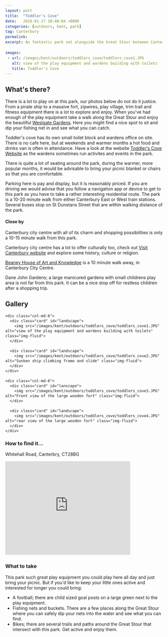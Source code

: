 ```yaml
---
layout: post
title:  "Toddler's Cove"
date:   2018-01-17 10:48:04 +0000
categories: [outdoors, kent, park]
tag: Canterbury
permalink: 
excerpt: An fantastic park set alongside the Great Stour between Canterbury East and Canterbury West train stations.  It offers a wide range of fabulous play equipment, space to play football, opportunities to dip your fishing nets in the water and large leafy trees to lounge under in the sunshine.

images:
 - url: /images/kent/outdoors/toddlers_cove/toddlers_cove1.JPG
   alt: view of the play equipment and wardens building with toilets
   title: Toddler's Cove
---
```


## What's there?

There is a lot to play on at this park, our photos below do not do it justice.  From a pirate ship to a massive fort, zipwires, play village, trim trail and fitness equipment there is a lot to explore and enjoy.  When you've had enough of the play equipment take a walk along the Great Stour and enjoy the beautiful [Westgate Gardens](http://www.westgateparks.co.uk/where-are-westgate-parks/gardens/).  Here you might find a nice spot to sit and dip your fishing net in and see what you can catch.

Toddler's cove has its own small toilet block and wardens office on site.  There is no cafe here, but at weekends and warmer months a hot food and drinks van is often in attendance.  Have a look at the website [Toddler's Cove Website](http://www.westgateparks.co.uk/where-are-westgate-parks/toddlers-cove/toddlers-cove-play-area/) as the wardens sometimes run activites and events in the park.

There is quite a lot of seating around the park, during the warmer, more popular months, it would be advisable to bring your picnic blanket or chairs so that you are comfortable.

Parking here is pay and display, but it is reasonably priced.  If you are driving we would advise that you follow a navigation app or device to get to this park as you have to take a rather interesting residential route.  The park is a 10-20 minute walk from either Canterbury East or West train stations.  Several buses stop on St Dunstans Street that are within walking distance of the park.

#### Close by

Canterbury city centre with all of its charm and shopping possibilities is only a 10-15 minute walk from this park.

Canterbury city centre has a lot to offer culturally too, check out [Visit Canterbury website](http://www.canterbury.co.uk/) and explore some history, culture or religion.

[Beaney House of Art and Knowledge](https://www.justaddapicnic.com/indoors/kent/museum/2018/03/20/beaney-house.html) is a 10 minute walk away, in Canterbury City Centre.

Dane John Gardens; a large manicured gardens with small childrens play area is not far from this park.  It can be a nice stop off for restless children after a shopping trip.


## Gallery

<div class="container">

  <div class="row">

    <div class="col-md-6">
      <div class="card" id="landscape">
        <img src="/images/kent/outdoors/toddlers_cove/toddlers_cove1.JPG" alt="view of the play equipment and wardens building with toilets" class="img-fluid">
      </div>

      <div class="card" id="landscape">
        <img src="/images/kent/outdoors/toddlers_cove/toddlers_cove2.JPG" alt="Sunken ship climbing frame and slide" class="img-fluid">
      </div>  
    </div>

    <div class="col-md-6">
      <div class="card" id="lanscape">
        <img src="/images/kent/outdoors/toddlers_cove/toddlers_cove3.JPG" alt="Front view of the large wooden fort" class="img-fluid">
      </div>

      <div class="card" id="landscape">
        <img src="/images/kent/outdoors/toddlers_cove/toddlers_cove4.JPG" alt="rear view of the large wooden fort" class="img-fluid">
      </div>
    </div>

<!--     <div class="col-md-4">
      <div class="card" id="portrait">
        <img src="" class="img-fluid">
      </div>

      <div class="card" id="landscape">
        <img src="" class="img-fluid">
      </div>
    </div> -->

  </div>      
</div>


### How to find it...

Whitehall Road, Canterbry, CT28BG

<iframe src="https://www.google.com/maps/embed?pb=!1m18!1m12!1m3!1d5696.593388317182!2d1.0702753395494762!3d51.27889099094123!2m3!1f0!2f0!3f0!3m2!1i1024!2i768!4f13.1!3m3!1m2!1s0x47decbc7dfe4d0e1%3A0x7c34f8fb2156e7f1!2sToddler&#39;s+Cove+Playground!5e0!3m2!1sen!2suk!4v1516186840341" width="400" height="300" frameborder="0" style="border:0" allowfullscreen></iframe>

### What to take

This park such great play equipment you could play here all day and just bring your picnic.  But if you'd like to keep your little ones active and interested for longer you could bring:
* A football; there are child sized goal posts on a large green next to the play equipment.
* Fishing nets and buckets.  There are a few places along the Great Stour where you can safely dip your nets into the water and see what you can find.
* Bikes; there are several trails and paths around the Great Stour that intersect with this park. Get active and enjoy them.

